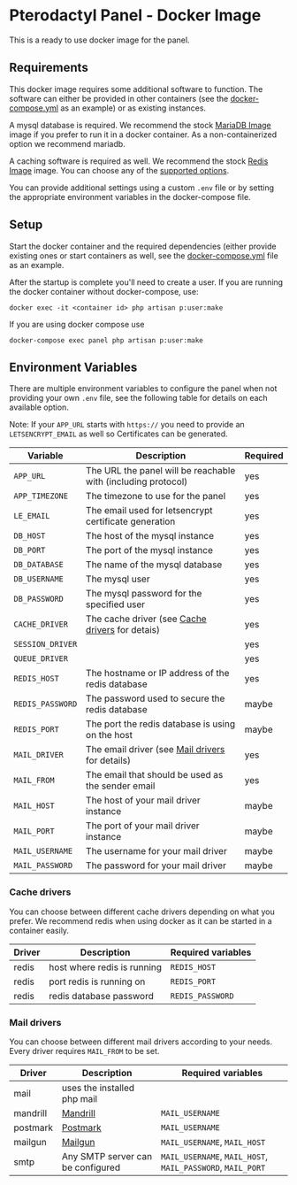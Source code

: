 # Pterodactyl Panel - Docker Image
This is a ready to use docker image for the panel.

## Requirements
This docker image requires some additional software to function. The software can either be provided in other containers (see the [docker-compose.yml](https://github.com/pterodactyl/panel/blob/develop/docker-compose.example.yml) as an example) or as existing instances.

A mysql database is required. We recommend the stock [MariaDB Image](https://hub.docker.com/_/mariadb/) image if you prefer to run it in a docker container. As a non-containerized option we recommend mariadb.

A caching software is required as well. We recommend the stock [Redis Image](https://hub.docker.com/_/redis/) image. You can choose any of the [supported options](#cache-drivers).

You can provide additional settings using a custom `.env` file or by setting the appropriate environment variables in the docker-compose file.

## Setup

Start the docker container and the required dependencies (either provide existing ones or start containers as well, see the [docker-compose.yml](https://github.com/pterodactyl/panel/blob/develop/docker-compose.example.yml) file as an example.

After the startup is complete you'll need to create a user.
If you are running the docker container without docker-compose, use:
```
docker exec -it <container id> php artisan p:user:make
```
If you are using docker compose use
```
docker-compose exec panel php artisan p:user:make
```

## Environment Variables
There are multiple environment variables to configure the panel when not providing your own `.env` file, see the following table for details on each available option.

Note: If your `APP_URL` starts with `https://` you need to provide an `LETSENCRYPT_EMAIL` as well so Certificates can be generated.

| Variable            | Description                                                                    | Required |
| ------------------- | ------------------------------------------------------------------------------ | -------- |
| `APP_URL`           | The URL the panel will be reachable with (including protocol)                  | yes      |
| `APP_TIMEZONE`      | The timezone to use for the panel                                              | yes      |
| `LE_EMAIL`          | The email used for letsencrypt certificate generation                          | yes      |
| `DB_HOST`           | The host of the mysql instance                                                 | yes      |
| `DB_PORT`           | The port of the mysql instance                                                 | yes      |
| `DB_DATABASE`       | The name of the mysql database                                                 | yes      |
| `DB_USERNAME`       | The mysql user                                                                 | yes      |
| `DB_PASSWORD`       | The mysql password for the specified user                                      | yes      |
| `CACHE_DRIVER`      | The cache driver        (see [Cache drivers](#cache-drivers) for detais)       | yes      |
| `SESSION_DRIVER`    |                                                                                | yes      |
| `QUEUE_DRIVER`      |                                                                                | yes      |
| `REDIS_HOST`        | The hostname or IP address of the redis database                               | yes      |
| `REDIS_PASSWORD`    | The password used to secure the redis database                                 | maybe    |
| `REDIS_PORT`        | The port the redis database is using on the host                               | maybe    |
| `MAIL_DRIVER`       | The email driver (see [Mail drivers](#mail-drivers) for details)               | yes      |
| `MAIL_FROM`         | The email that should be used as the sender email                              | yes      |
| `MAIL_HOST`         | The host of your mail driver instance                                          | maybe    |
| `MAIL_PORT`         | The port of your mail driver instance                                          | maybe    |
| `MAIL_USERNAME`     | The username for your mail driver                                              | maybe    |
| `MAIL_PASSWORD`     | The password for your mail driver                                              | maybe    |


### Cache drivers
You can choose between different cache drivers depending on what you prefer.
We recommend redis when using docker as it can be started in a container easily.

| Driver   | Description                          | Required variables                                     |
| -------- | ------------------------------------ | ------------------------------------------------------ |
| redis    | host where redis is running          | `REDIS_HOST`                                           |
| redis    | port redis is running on             | `REDIS_PORT`                                           |
| redis    | redis database password              | `REDIS_PASSWORD`                                       |

### Mail drivers
You can choose between different mail drivers according to your needs.
Every driver requires `MAIL_FROM` to be set.

| Driver   | Description                          | Required variables                                            |
| -------- | ------------------------------------ | ------------------------------------------------------------- |
| mail     | uses the installed php mail          |                                                               |
| mandrill | [Mandrill](http://www.mandrill.com/) | `MAIL_USERNAME`                                               |
| postmark | [Postmark](https://postmarkapp.com/) | `MAIL_USERNAME`                                               |
| mailgun  | [Mailgun](https://www.mailgun.com/)  | `MAIL_USERNAME`, `MAIL_HOST`                                  |
| smtp     | Any SMTP server can be configured    | `MAIL_USERNAME`, `MAIL_HOST`, `MAIL_PASSWORD`, `MAIL_PORT`    |
